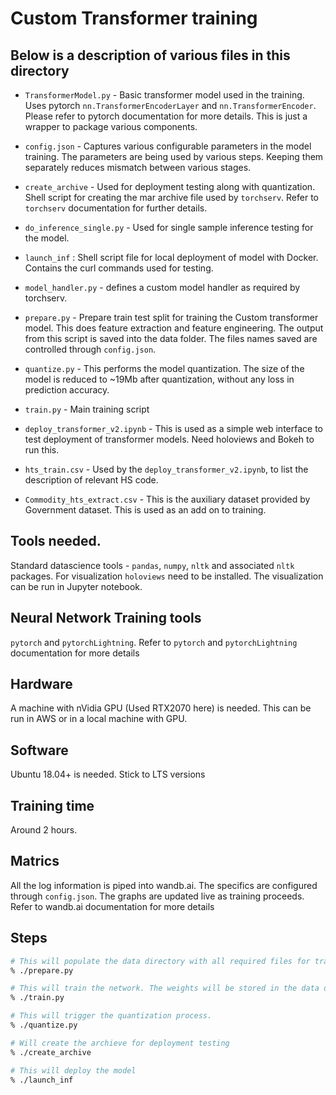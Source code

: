 # Custom Transformer training

## Below is a description of various files in this directory 

- `TransformerModel.py` - Basic transformer model used in the training. Uses pytorch `nn.TransformerEncoderLayer` and `nn.TransformerEncoder`. Please refer to pytorch documentation for more details. This is just a wrapper to package various components.

- `config.json`  - Captures various configurable parameters in the model training. The parameters are being used by various steps. Keeping them separately reduces  mismatch between various stages. 

- `create_archive` - Used for deployment testing along with quantization. Shell script for creating the mar archive file used by `torchserv`. Refer to `torchserv` documentation for further details.

- `do_inference_single.py` - Used for single sample inference testing for the model.

- `launch_inf` : Shell script file for local deployment of model with Docker. Contains the curl commands used for testing.

- `model_handler.py` - defines a custom model handler as required by torchserv.

- `prepare.py` -  Prepare train test split for training the Custom transformer model. This does feature extraction and feature engineering.  The output from this script is saved into the data folder. The files names saved are controlled through `config.json`. 
 
- `quantize.py` - This performs the model quantization.  The size of the model is reduced to ~19Mb after quantization, without any loss in prediction accuracy.

- `train.py` - Main training script

- `deploy_transformer_v2.ipynb` - This is used as a simple web interface to test deployment of  transformer models. Need holoviews and Bokeh to run this. 

- `hts_train.csv` - Used by the `deploy_transformer_v2.ipynb`, to list the description of relevant HS code.

- `Commodity_hts_extract.csv` - This is the auxiliary dataset provided by Government dataset. This is used as an add on to training.


## Tools needed.

Standard datascience tools - `pandas`, `numpy`, `nltk` and associated `nltk` packages.  For visualization `holoviews` need to be installed.  The visualization can be run in Jupyter notebook.

## Neural Network Training tools 

`pytorch` and `pytorchLightning`. Refer to `pytorch` and `pytorchLightning` documentation for more details

## Hardware

A machine with nVidia GPU (Used RTX2070 here) is needed.  This can be run in AWS or in a local machine with GPU.

## Software

Ubuntu 18.04+ is needed. Stick to LTS versions

## Training time

Around 2 hours. 

## Matrics

All the log information is piped into wandb.ai. The specifics are configured through `config.json`. The graphs are updated live as training proceeds. Refer to wandb.ai documentation for more details

## Steps

```bash
# This will populate the data directory with all required files for training
% ./prepare.py

# This will train the network. The weights will be stored in the data directory
% ./train.py

# This will trigger the quantization process.
% ./quantize.py

# Will create the archieve for deployment testing
% ./create_archive

# This will deploy the model
% ./launch_inf

```









